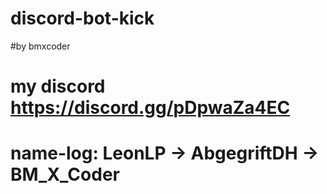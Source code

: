 # discord-bot-kick

#by bmxcoder

# my discord https://discord.gg/pDpwaZa4EC


# name-log: LeonLP -> AbgegriftDH -> BM_X_Coder
